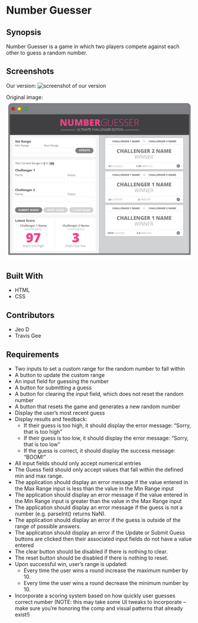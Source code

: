 # Number Guesser

## Synopsis
  Number Guesser is a game in which two players compete against each other to guess a random number.

## Screenshots
Our version:
![screenshot of our version]()

Original image:
![screenshot of original Number Guesser](images/number-guesser-original.jpg)

## Built With
* HTML
* CSS

## Contributors
* Jeo D
* Travis Gee

## Requirements
* Two inputs to set a custom range for the random number to fall within
* A button to update the custom range
* An input field for guessing the number
* A button for submitting a guess
* A button for clearing the input field, which does not reset the random number
* A button that resets the game and generates a new random number
* Display the user’s most recent guess
* Display results and feedback:
    * If their guess is too high, it should display the error message: “Sorry, that is too high”
    * If their guess is too low, it should display the error message: “Sorry, that is too low”
    * If the guess is correct, it should display the success message: “BOOM!”
* All input fields should only accept numerical entries
* The Guess field should only accept values that fall within the defined min and max range.
* The application should display an error message if the value entered in the Max Range input is less than the value in the Min Range input
* The application should display an error message if the value entered in the Min Range input is greater than the value in the Max Range input
* The application should display an error message if the guess is not a number (e.g. parseInt() returns NaN).
* The application should display an error if the guess is outside of the range of possible answers.
* The application should display an error if the Update or Submit Guess buttons are clicked then their associated input fields do not have a value entered
* The clear button should be disabled if there is nothing to clear.
* The reset button should be disabled if there is nothing to reset.
* Upon successful win, user’s range is updated:
    * Every time the user wins a round increase the maximum number by 10.
    * Every time the user wins a round decrease the minimum number by 10.
* Incorporate a scoring system based on how quickly user guesses correct number (NOTE: this may take some UI tweaks to incorporate – make sure you’re honoring the comp and visual patterns that already exist!)
